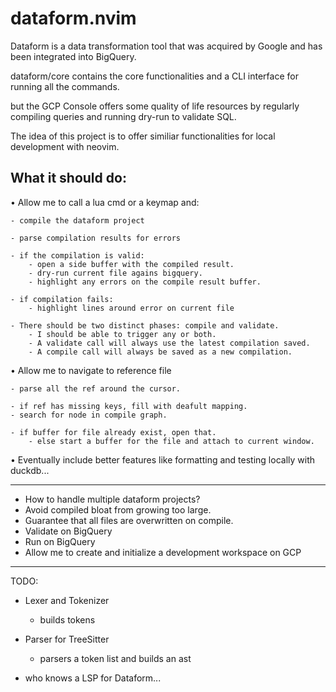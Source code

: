 # dataform.nvim

Dataform is a data transformation tool that was acquired by Google and has been integrated
into BigQuery.

dataform/core contains the core functionalities and a CLI interface for running all the
commands.

but the GCP Console offers some quality of life resources by regularly compiling queries
and running dry-run to validate SQL.

The idea of this project is to offer similiar functionalities for local development
with neovim.


## What it should do:

• Allow me to call a lua cmd or a keymap and:

    - compile the dataform project

    - parse compilation results for errors

    - if the compilation is valid:
        - open a side buffer with the compiled result.
        - dry-run current file agains bigquery.
        - highlight any errors on the compile result buffer.

    - if compilation fails:
        - highlight lines around error on current file

    - There should be two distinct phases: compile and validate.
        - I should be able to trigger any or both.
        - A validate call will always use the latest compilation saved.
        - A compile call will always be saved as a new compilation.

• Allow me to navigate to reference file

    - parse all the ref around the cursor.

    - if ref has missing keys, fill with deafult mapping.
    - search for node in compile graph.

    - if buffer for file already exist, open that.
        - else start a buffer for the file and attach to current window.

• Eventually include better features like formatting and testing locally with duckdb...


---

- How to handle multiple dataform projects?
- Avoid compiled bloat from growing too large.
- Guarantee that all files are overwritten on compile.
- Validate on BigQuery
- Run on BigQuery
- Allow me to create and initialize a development workspace on GCP

---

TODO:
- Lexer and Tokenizer
    - builds tokens

- Parser for TreeSitter
    - parsers a token list and builds an ast

- who knows a LSP for Dataform...

























